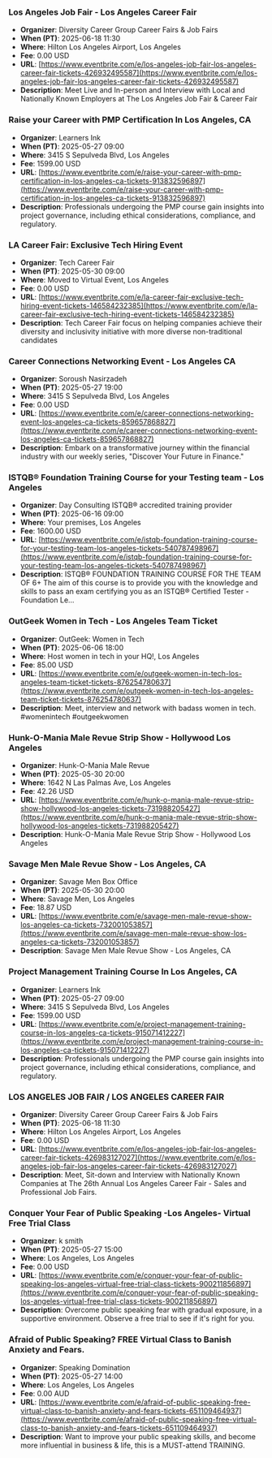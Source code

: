 ### Los Angeles Job Fair - Los Angeles Career Fair
- **Organizer**: Diversity Career Group Career Fairs & Job Fairs
- **When (PT)**: 2025-06-18 11:30
- **Where**: Hilton Los Angeles Airport, Los Angeles
- **Fee**: 0.00 USD
- **URL**: [https://www.eventbrite.com/e/los-angeles-job-fair-los-angeles-career-fair-tickets-426932495587](https://www.eventbrite.com/e/los-angeles-job-fair-los-angeles-career-fair-tickets-426932495587)
- **Description**: Meet Live and In-person and Interview with Local and Nationally Known Employers at The Los Angeles Job Fair & Career Fair

### Raise your Career with PMP Certification In Los Angeles, CA
- **Organizer**: Learners Ink
- **When (PT)**: 2025-05-27 09:00
- **Where**: 3415 S Sepulveda Blvd, Los Angeles
- **Fee**: 1599.00 USD
- **URL**: [https://www.eventbrite.com/e/raise-your-career-with-pmp-certification-in-los-angeles-ca-tickets-913832596897](https://www.eventbrite.com/e/raise-your-career-with-pmp-certification-in-los-angeles-ca-tickets-913832596897)
- **Description**: Professionals undergoing the PMP course gain insights into project governance, including ethical considerations, compliance, and regulatory.

### LA Career Fair: Exclusive Tech Hiring Event
- **Organizer**: Tech Career Fair
- **When (PT)**: 2025-05-30 09:00
- **Where**: Moved to Virtual Event, Los Angeles
- **Fee**: 0.00 USD
- **URL**: [https://www.eventbrite.com/e/la-career-fair-exclusive-tech-hiring-event-tickets-146584232385](https://www.eventbrite.com/e/la-career-fair-exclusive-tech-hiring-event-tickets-146584232385)
- **Description**: Tech Career Fair focus on helping companies achieve their diversity and inclusivity initiative with more diverse non-traditional candidates

### Career Connections Networking Event - Los Angeles CA
- **Organizer**: Soroush Nasirzadeh
- **When (PT)**: 2025-05-27 19:00
- **Where**: 3415 S Sepulveda Blvd, Los Angeles
- **Fee**: 0.00 USD
- **URL**: [https://www.eventbrite.com/e/career-connections-networking-event-los-angeles-ca-tickets-859657868827](https://www.eventbrite.com/e/career-connections-networking-event-los-angeles-ca-tickets-859657868827)
- **Description**: Embark on a transformative journey within the financial industry with our weekly series, "Discover Your Future in Finance."

### ISTQB® Foundation Training Course for your Testing team - Los Angeles
- **Organizer**: Day Consulting ISTQB® accredited training provider
- **When (PT)**: 2025-06-16 09:00
- **Where**: Your premises, Los Angeles
- **Fee**: 1600.00 USD
- **URL**: [https://www.eventbrite.com/e/istqb-foundation-training-course-for-your-testing-team-los-angeles-tickets-540787498967](https://www.eventbrite.com/e/istqb-foundation-training-course-for-your-testing-team-los-angeles-tickets-540787498967)
- **Description**: ISTQB® FOUNDATION TRAINING COURSE FOR THE TEAM OF 6+ The aim of this course is to provide you with the knowledge and skills to pass an exam certifying you as an ISTQB® Certified Tester - Foundation Le...

### OutGeek Women in Tech - Los Angeles Team Ticket
- **Organizer**: OutGeek: Women in Tech
- **When (PT)**: 2025-06-06 18:00
- **Where**: Host women in tech in your HQ!, Los Angeles
- **Fee**: 85.00 USD
- **URL**: [https://www.eventbrite.com/e/outgeek-women-in-tech-los-angeles-team-ticket-tickets-876254780637](https://www.eventbrite.com/e/outgeek-women-in-tech-los-angeles-team-ticket-tickets-876254780637)
- **Description**: Meet, interview and network with badass women in tech. #womenintech #outgeekwomen

### Hunk-O-Mania Male Revue Strip Show - Hollywood Los Angeles
- **Organizer**: Hunk-O-Mania Male Revue
- **When (PT)**: 2025-05-30 20:00
- **Where**: 1642 N Las Palmas Ave, Los Angeles
- **Fee**: 42.26 USD
- **URL**: [https://www.eventbrite.com/e/hunk-o-mania-male-revue-strip-show-hollywood-los-angeles-tickets-731988205427](https://www.eventbrite.com/e/hunk-o-mania-male-revue-strip-show-hollywood-los-angeles-tickets-731988205427)
- **Description**: Hunk-O-Mania Male Revue Strip Show - Hollywood Los Angeles

### Savage Men Male Revue Show - Los Angeles, CA
- **Organizer**: Savage Men Box Office
- **When (PT)**: 2025-05-30 20:00
- **Where**: Savage Men, Los Angeles
- **Fee**: 18.87 USD
- **URL**: [https://www.eventbrite.com/e/savage-men-male-revue-show-los-angeles-ca-tickets-732001053857](https://www.eventbrite.com/e/savage-men-male-revue-show-los-angeles-ca-tickets-732001053857)
- **Description**: Savage Men Male Revue Show - Los Angeles, CA

### Project Management Training Course In Los Angeles, CA
- **Organizer**: Learners Ink
- **When (PT)**: 2025-05-27 09:00
- **Where**: 3415 S Sepulveda Blvd, Los Angeles
- **Fee**: 1599.00 USD
- **URL**: [https://www.eventbrite.com/e/project-management-training-course-in-los-angeles-ca-tickets-915071412227](https://www.eventbrite.com/e/project-management-training-course-in-los-angeles-ca-tickets-915071412227)
- **Description**: Professionals undergoing the PMP course gain insights into project governance, including ethical considerations, compliance, and regulatory.

### LOS ANGELES JOB FAIR / LOS ANGELES CAREER FAIR
- **Organizer**: Diversity Career Group Career Fairs & Job Fairs
- **When (PT)**: 2025-06-18 11:30
- **Where**: Hilton Los Angeles Airport, Los Angeles
- **Fee**: 0.00 USD
- **URL**: [https://www.eventbrite.com/e/los-angeles-job-fair-los-angeles-career-fair-tickets-426983127027](https://www.eventbrite.com/e/los-angeles-job-fair-los-angeles-career-fair-tickets-426983127027)
- **Description**: Meet, Sit-down and Interview with Nationally Known Companies at The 26th Annual Los Angeles Career Fair - Sales and Professional Job Fairs.

### Conquer Your Fear of Public Speaking -Los Angeles- Virtual Free Trial Class
- **Organizer**: k smith
- **When (PT)**: 2025-05-27 15:00
- **Where**: Los Angeles, Los Angeles
- **Fee**: 0.00 USD
- **URL**: [https://www.eventbrite.com/e/conquer-your-fear-of-public-speaking-los-angeles-virtual-free-trial-class-tickets-900211856897](https://www.eventbrite.com/e/conquer-your-fear-of-public-speaking-los-angeles-virtual-free-trial-class-tickets-900211856897)
- **Description**: Overcome public speaking fear with gradual exposure, in a supportive environment. Observe a free trial to see if it's right for you.

### Afraid of Public Speaking? FREE Virtual Class to Banish Anxiety and Fears.
- **Organizer**: Speaking Domination
- **When (PT)**: 2025-05-27 14:00
- **Where**: Los Angeles, Los Angeles
- **Fee**: 0.00 AUD
- **URL**: [https://www.eventbrite.com/e/afraid-of-public-speaking-free-virtual-class-to-banish-anxiety-and-fears-tickets-651109464937](https://www.eventbrite.com/e/afraid-of-public-speaking-free-virtual-class-to-banish-anxiety-and-fears-tickets-651109464937)
- **Description**: Want to improve your public speaking skills, and become more influential in business & life, this is a MUST-attend TRAINING.

